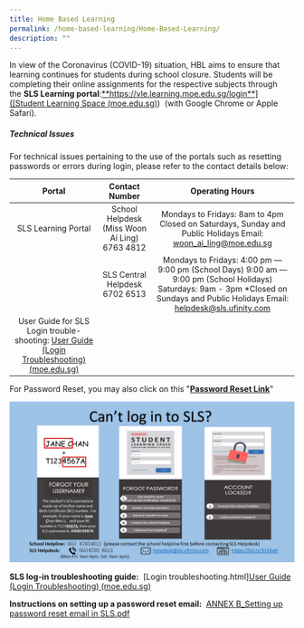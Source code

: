 ```yaml
---
title: Home Based Learning
permalink: /home-based-learning/Home-Based-Learning/
description: ""
---
```

In view of the Coronavirus (COVID-19) situation, HBL aims to ensure that learning continues for students during school closure. Students will be completing their online assignments for the respective subjects through the **SLS Learning portal**:[**https://vle.learning.moe.edu.sg/login**]([Student Learning Space (moe.edu.sg)](https://vle.learning.moe.edu.sg/login))  (with Google Chrome or Apple Safari).   
 

##### **Technical Issues**


For technical issues pertaining to the use of the portals such as resetting passwords or errors during login, please refer to the contact details below:  

  

|                                                        Portal                                                       |                 Contact Number                 |                                                                                     Operating Hours                                                                                    |
|:-:|:-:|:--:|
|                                                 SLS Learning Portal                                                 | School Helpdesk (Miss Woon Ai Ling)  6763 4812 |                                     Mondays to Fridays: 8am to 4pm  Closed on Saturdays, Sunday and Public Holidays  Email: woon_ai_ling@moe.edu.sg                                    |
|                                                                                                                     |         SLS Central Helpdesk  6702 6513        | Mondays to Fridays: 4:00 pm ― 9:00 pm (School Days) 9:00 am ― 9:00 pm (School Holidays)  Saturdays: 9am - 3pm  *Closed on Sundays and Public Holidays  Email: helpdesk@sls.ufinity.com |
| User Guide for SLS Login trouble-shooting: [User Guide (Login Troubleshooting) (moe.edu.sg)](https://www.learning.moe.edu.sg/sls/user-guide/vle/logintroubleshooting/index.html)  |                                                |                                                                                                                                                                                        |

  

For Password Reset, you may also click on this "[**Password Reset Link**](http://go.gov.sg/passwordresetform)"

  

![](/images/Our%20Curriculum/Departments/ICT/Home%20Based%20Learning/H1.jpg)

  
**SLS log-in troubleshooting guide:**  [Login troubleshooting.html][User Guide (Login Troubleshooting) (moe.edu.sg)](https://www.learning.moe.edu.sg/sls/user-guide/vle/logintroubleshooting/index.html)  
  
**Instructions on setting up a password reset email:**  [ANNEX B\_Setting up password reset email in SLS.pdf](/files/Our%20Curriculum/Departments/ICT/Home%20Based%20Learning/ANNEX%20B_Setting%20up%20password%20reset%20email%20in%20SLS.pdf)